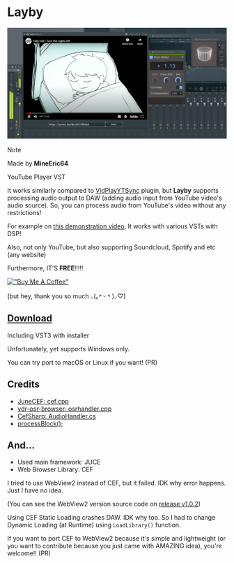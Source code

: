 # Layby
[![demon](https://github.com/MineEric64/Layby/blob/main/demon.jpg?raw=true)](https://youtu.be/JsedfYSJNWI)


 > [!NOTE]
 > Made by **MineEric64**
>
YouTube Player VST

It works similarly compared to [VidPlayYTSync](https://youtu.be/NEcKXDB0zig) plugin, but **Layby** supports processing audio output to DAW (adding audio input from YouTube video's audio source). So, you can process audio from YouTube's video without any restrictions!

For example on [this demonstration video](https://youtu.be/JsedfYSJNWI), It works with various VSTs with DSP!

Also, not only YouTube, but also supporting Soundcloud, Spotify and etc (any website)

Furthermore, IT'S **FREE**!!!!!

[!["Buy Me A Coffee"](https://www.buymeacoffee.com/assets/img/custom_images/orange_img.png)](https://www.buymeacoffee.com/mineeric64)

(but hey, thank you so much ⸜(｡˃ ᵕ ˂ )⸝♡)

## [Download](https://github.com/MineEric64/Layby/releases/latest)

Including VST3 with installer

Unfortunately, yet supports Windows only.

You can try port to macOS or Linux if you want! (PR)

## Credits
- [JuneCEF: cef.cpp](https://github.com/abhijitnandy2011/JuceCEF/blob/master/glcef/Source/cef.cpp)
- [vdr-osr-browser: osrhandler.cpp](https://github.com/Zabrimus/vdr-osr-browser/blob/encoding/osrhandler.cpp)
- [CefSharp: AudioHandler.cs](https://github.com/cefsharp/CefSharp/blob/cefsharp/85/CefSharp.Example/Handlers/AudioHandler.cs)
- [processBlock();](https://leestrument.tistory.com/entry/processBlock)

## And...
- Used main framework: JUCE
- Web Browser Library: CEF

I tried to use WebView2 instead of CEF, but it failed. IDK why error happens. Just I have no idea.

(You can see the WebView2 version source code on [release v1.0.2](https://github.com/MineEric64/Layby/releases/tag/v1.0.2))

Using CEF Static Loading crashes DAW. IDK why too. So I had to change Dynamic Loading (at Runtime) using `LoadLibrary()` function.

If you want to port CEF to WebView2 because it's simple and lightweight (or you want to contribute because you just came with AMAZING idea), you're welcome!! (PR)
